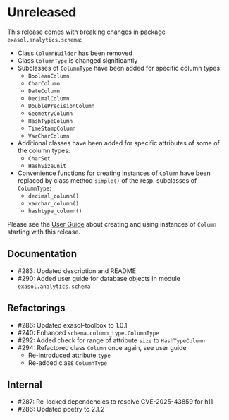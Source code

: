 # Unreleased

This release comes with breaking changes in package `exasol.analytics.schema`:
* Class `ColumnBuilder` has been removed
* Class `ColumnType` is changed significantly
* Subclasses of `ColumnType` have been added for specific column types:
  * `BooleanColumn`
  * `CharColumn`
  * `DateColumn`
  * `DecimalColumn`
  * `DoublePrecisionColumn`
  * `GeometryColumn`
  * `HashTypeColumn`
  * `TimeStampColumn`
  * `VarCharColumn`
* Additional classes have been added for specific attributes of some of the column types:
  * `CharSet`
  * `HashSizeUnit`
* Convenience functions for creating instances of `Column` have been replaced by class method `simple()` of the resp. subclasses of `ColumnType`:
  * `decimal_column()`
  * `varchar_column()`
  * `hashtype_column()`

Please see the [User Guide](http://github.com/exasol/advanced-analytics-framework/blob/main/doc/user_guide/database_objects.md) about creating and using instances of `Column` starting with this release.

## Documentation

* #283: Updated description and README
* #290: Added user guide for database objects in module `exasol.analytics.schema`

## Refactorings

* #286: Updated exasol-toolbox to 1.0.1
* #240: Enhanced `schema.column_type.ColumnType`
* #292: Added check for range of attribute `size` to `HashTypeColumn`
* #294: Refactored class `Column` once again, see user guide
  * Re-introduced attribute `type`
  * Re-added class `ColumnType`

## Internal

* #287: Re-locked dependencies to resolve CVE-2025-43859 for h11
* #286: Updated poetry to 2.1.2
